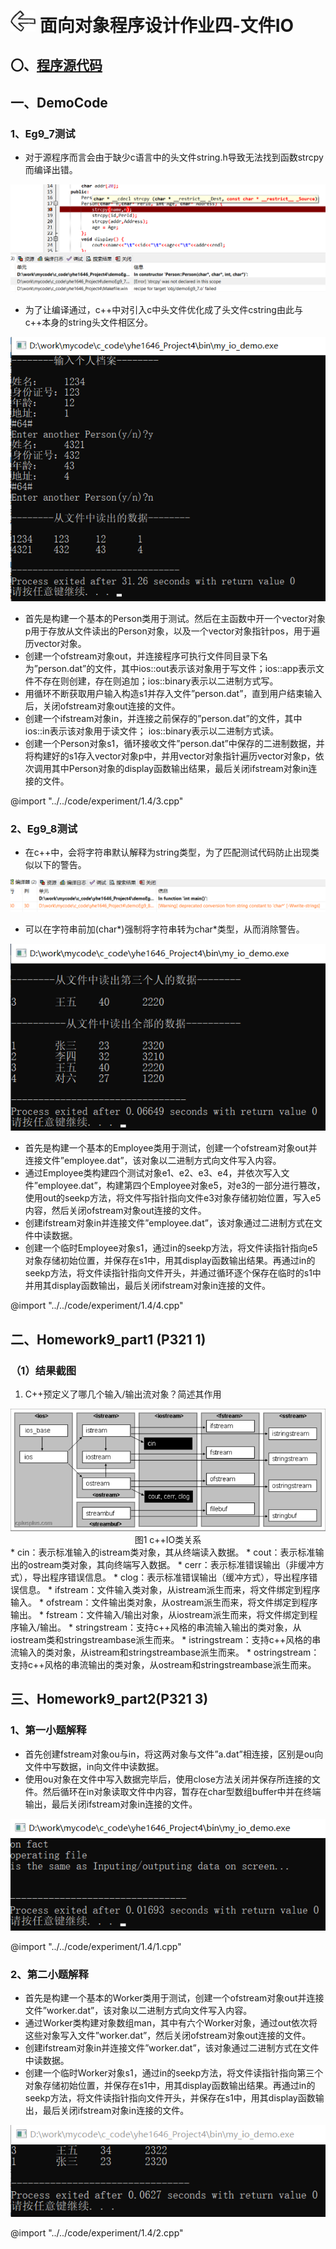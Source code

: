 # [<img style="width:40px;transform:rotate(180deg);" src="../../../assets/image/back.jpg"/>](../index.md) 面向对象程序设计作业四-文件IO

## 〇、[程序源代码](../../code/index.md)

## 一、DemoCode

### 1、Eg9_7测试

* 对于源程序而言会由于缺少c语言中的头文件string.h导致无法找到函数strcpy而编译出错。

<center>
    <img src="../image/experiment/1.4.1.png"/></br>
</center>

* 为了让编译通过，c++中对引入c中头文件优化成了头文件cstring由此与c++本身的string头文件相区分。

<center>
    <img src="../image/experiment/1.4.2.png"/></br>
</center>

* 首先是构建一个基本的Person类用于测试。然后在主函数中开一个vector对象p用于存放从文件读出的Person对象，以及一个vector对象指针pos，用于遍历vector对象。
* 创建一个ofstream对象out，并连接程序可执行文件同目录下名为”person.dat”的文件，其中ios::out表示该对象用于写文件；ios::app表示文件不存在则创建，存在则追加；ios::binary表示以二进制方式写。
* 用循环不断获取用户输入构造s1并存入文件”person.dat”，直到用户结束输入后，关闭ofstream对象out连接的文件。
* 创建一个ifstream对象in，并连接之前保存的”person.dat”的文件，其中ios::in表示该对象用于读文件； ios::binary表示以二进制方式读。
* 创建一个Person对象s1，循环接收文件”person.dat”中保存的二进制数据，并将构建好的s1存入vector对象p中，并用vector对象指针遍历vector对象p，依次调用其中Person对象的display函数输出结果，最后关闭ifstream对象in连接的文件。

@import "../../code/experiment/1.4/3.cpp"

### 2、Eg9_8测试

* 在c++中，会将字符串默认解释为string类型，为了匹配测试代码防止出现类似以下的警告。

<center>
    <img src="../image/experiment/1.4.3.png"/></br>
</center>

* 可以在字符串前加(char*)强制将字符串转为char*类型，从而消除警告。

<center>
    <img src="../image/experiment/1.4.4.png"/></br>
</center>

* 首先是构建一个基本的Employee类用于测试，创建一个ofstream对象out并连接文件”employee.dat”，该对象以二进制方式向文件写入内容。
* 通过Employee类构建四个测试对象e1、e2、e3、e4，并依次写入文件”employee.dat”，构建第四个Employee对象e5，对e3的一部分进行篡改，使用out的seekp方法，将文件写指针指向文件e3对象存储初始位置，写入e5内容，然后关闭ofstream对象out连接的文件。
* 创建ifstream对象in并连接文件”employee.dat”，该对象通过二进制方式在文件中读数据。
* 创建一个临时Employee对象s1，通过in的seekp方法，将文件读指针指向e5对象存储初始位置，并保存在s1中，用其display函数输出结果。再通过in的seekp方法，将文件读指针指向文件开头，并通过循环逐个保存在临时的s1中并用其display函数输出，最后关闭ifstream对象in连接的文件。

@import "../../code/experiment/1.4/4.cpp"

## 二、Homework9_part1 (P321 1)

### （1）结果截图

1. C++预定义了哪几个输入/输出流对象？简述其作用

<center>
    <img src="../image/experiment/1.4.5.png"/></br>
    图1 c++IO类关系
</center>
   * cin：表示标准输入的istream类对象，其从终端读入数据。
   * cout：表示标准输出的ostream类对象，其向终端写入数据。
   * cerr：表示标准错误输出（非缓冲方式），导出程序错误信息。
   * clog：表示标准错误输出（缓冲方式），导出程序错误信息。
   * ifstream：文件输入类对象，从istream派生而来，将文件绑定到程序输入。
   * ofstream：文件输出类对象，从ostream派生而来，将文件绑定到程序输出。
   * fstream：文件输入/输出对象，从iostream派生而来，将文件绑定到程序输入/输出。
   * stringstream：支持c++风格的串流输入输出的类对象，从iostream类和stringstreambase派生而来。
   * istringstream：支持c++风格的串流输入的类对象，从istream和stringstreambase派生而来。
   * ostringstream：支持c++风格的串流输出的类对象，从ostream和stringstreambase派生而来。

## 三、Homework9_part2(P321 3)

### 1、第一小题解释

* 首先创建fstream对象ou与in，将这两对象与文件”a.dat”相连接，区别是ou向文件中写数据，in向文件中读数据。
* 使用ou对象在文件中写入数据完毕后，使用close方法关闭并保存所连接的文件。然后循环在in对象读取文件中内容，暂存在char型数组buffer中并在终端输出，最后关闭ifstream对象in连接的文件。

<center>
    <img src="../image/experiment/1.4.6.png"/></br>
</center>

@import "../../code/experiment/1.4/1.cpp"

### 2、第二小题解释

* 首先是构建一个基本的Worker类用于测试，创建一个ofstream对象out并连接文件”worker.dat”，该对象以二进制方式向文件写入内容。
* 通过Worker类构建对象数组man，其中有六个Worker对象，通过out依次将这些对象写入文件”worker.dat”，然后关闭ofstream对象out连接的文件。
* 创建ifstream对象in并连接文件”worker.dat”，该对象通过二进制方式在文件中读数据。
* 创建一个临时Worker对象s1，通过in的seekp方法，将文件读指针指向第三个对象存储初始位置，并保存在s1中，用其display函数输出结果。再通过in的seekp方法，将文件读指针指向文件开头，并保存在s1中，用其display函数输出，最后关闭ifstream对象in连接的文件。

<center>
    <img src="../image/experiment/1.4.7.png"/></br>
</center>

@import "../../code/experiment/1.4/2.cpp"

